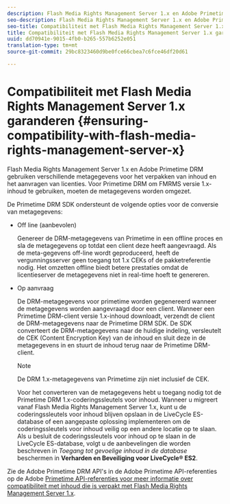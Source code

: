 ```yaml
---
description: Flash Media Rights Management Server 1.x en Adobe Primetime DRM gebruiken verschillende metagegevens voor het verpakken van inhoud en het aanvragen van licenties. Voor Primetime DRM om FMRMS versie 1.x-inhoud te gebruiken, moeten de metagegevens worden omgezet.
seo-description: Flash Media Rights Management Server 1.x en Adobe Primetime DRM gebruiken verschillende metagegevens voor het verpakken van inhoud en het aanvragen van licenties. Voor Primetime DRM om FMRMS versie 1.x-inhoud te gebruiken, moeten de metagegevens worden omgezet.
seo-title: Compatibiliteit met Flash Media Rights Management Server 1.x garanderen
title: Compatibiliteit met Flash Media Rights Management Server 1.x garanderen
uuid: dd70941e-9015-4fb0-b265-557b6252e051
translation-type: tm+mt
source-git-commit: 29bc8323460d9be0fce66cbea7c6fce46df20d61

---
```



# Compatibiliteit met Flash Media Rights Management Server 1.x garanderen {#ensuring-compatibility-with-flash-media-rights-management-server-x}

Flash Media Rights Management Server 1.x en Adobe Primetime DRM gebruiken verschillende metagegevens voor het verpakken van inhoud en het aanvragen van licenties. Voor Primetime DRM om FMRMS versie 1.x-inhoud te gebruiken, moeten de metagegevens worden omgezet.

De Primetime DRM SDK ondersteunt de volgende opties voor de conversie van metagegevens:

* Off line (aanbevolen)

   Genereer de DRM-metagegevens van Primetime in een offline proces en sla de metagegevens op totdat een client deze heeft aangevraagd. Als de meta-gegevens off-line wordt geproduceerd, heeft de vergunningsserver geen toegang tot 1.x CEKs of de pakketreferentie nodig. Het omzetten offline biedt betere prestaties omdat de licentieserver de metagegevens niet in real-time hoeft te genereren.
* Op aanvraag

   De DRM-metagegevens voor primetime worden gegenereerd wanneer de metagegevens worden aangevraagd door een client. Wanneer een Primetime DRM-client versie 1.x-inhoud downloadt, verzendt de client de DRM-metagegevens naar de Primetime DRM SDK. De SDK converteert de DRM-metagegevens naar de huidige indeling, versleutelt de CEK (Content Encryption Key) van de inhoud en sluit deze in de metagegevens in en stuurt de inhoud terug naar de Primetime DRM-client.

   >[!NOTE]
   >
   >De DRM 1.x-metagegevens van Primetime zijn niet inclusief de CEK.

   Voor het converteren van de metagegevens hebt u toegang nodig tot de Primetime DRM 1.x-coderingssleutels voor inhoud. Wanneer u migreert vanaf Flash Media Rights Management Server 1.x, kunt u de coderingssleutels voor inhoud blijven opslaan in de LiveCycle ES-database of een aangepaste oplossing implementeren om de coderingssleutels voor inhoud veilig op een andere locatie op te slaan. Als u besluit de coderingssleutels voor inhoud op te slaan in de LiveCycle ES-database, volgt u de aanbevelingen die worden beschreven in *Toegang tot gevoelige inhoud in de database* beschermen in **Verharden en Beveiliging voor LiveCycle® ES2**.

Zie de Adobe Primetime DRM API&#39;s in de Adobe Primetime API-referenties op de Adobe [Primetime API-referenties voor meer informatie over compatibiliteit met inhoud die is verpakt met Flash Media Rights Management Server 1.x](https://help.adobe.com/en_US/primetime/api/index.html#api-Adobe_Primetime_API_References).

